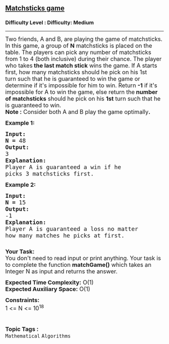 <h2><a href="https://www.geeksforgeeks.org/problems/-matchsticks-game4906/1">Matchsticks game</a></h2><h3>Difficulty Level : Difficulty: Medium</h3><hr><div class="problems_problem_content__Xm_eO"><p><span style="font-size: 18px;">Two friends, A and B, are playing the game of matchsticks. In this game, a group of <strong>N</strong> matchsticks is placed on the table. The players can pick any number of matchsticks from 1 to 4 (both inclusive) during their chance. The player who takes<strong> the last match stick</strong> wins the game. If A starts first, how many matchsticks should he pick on his 1st turn&nbsp;such that he is guaranteed to win the game or determine if it's impossible for him to win. Return <strong>-1</strong> if it's impossible for A to win the game, else return the<strong> number of&nbsp;matchsticks</strong> should he pick on his <strong>1st</strong> turn&nbsp;such that he is guaranteed to win.<br><strong>Note :</strong> Consider both A and B play the game optimally<strong>.</strong></span></p>
<p><span style="font-size: 18px;"><strong>Example 1:</strong></span></p>
<pre><span style="font-size: 18px;"><strong>Input:</strong></span>
<span style="font-size: 18px;"><strong>N = </strong>48</span>
<span style="font-size: 18px;"><strong>Output:</strong></span>
<span style="font-size: 18px;">3</span>
<span style="font-size: 18px;"><strong>Explanation:</strong></span>
<span style="font-size: 18px;">Player A is guaranteed a win if he
picks 3 matchsticks first.</span></pre>
<p><span style="font-size: 18px;"><strong>Example 2:</strong></span></p>
<pre><span style="font-size: 18px;"><strong>Input:</strong></span>
<span style="font-size: 18px;"><strong>N = </strong>15</span>
<span style="font-size: 18px;"><strong>Output:</strong></span>
<span style="font-size: 18px;">-1</span>
<span style="font-size: 18px;"><strong>Explanation:</strong></span>
<span style="font-size: 18px;">Player A is guaranteed a loss no matter
how many matches he picks at first.</span>

</pre>
<p><span style="font-size: 18px;"><strong>Your Task:</strong><br>You don't need to read input or print anything. Your task is to complete the function <strong>matchGame()</strong> which takes an Integer N as input and returns the answer.</span></p>
<p><span style="font-size: 18px;"><strong>Expected Time Complexity:</strong> O(1)<br><strong>Expected Auxiliary Space:</strong> O(1)</span></p>
<p><span style="font-size: 18px;"><strong>Constraints:</strong></span><br><span style="font-size: 18px;">1 &lt;= N &lt;= 10<sup>18</sup></span></p></div><br><p><span style=font-size:18px><strong>Topic Tags : </strong><br><code>Mathematical</code>&nbsp;<code>Algorithms</code>&nbsp;